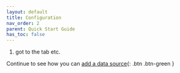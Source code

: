 ```yaml
---
layout: default
title: Configuration
nav_order: 2
parent: Quick Start Guide
has_toc: false
---
```


1. got to the tab etc.

Continue to see how you can [add a data source](https://hslu-ige-laes.github.io/lcm/docs/quickStartGuide/addDataSource/){: .btn .btn-green }